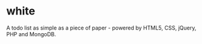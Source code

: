 white
=====

A todo list as simple as a piece of paper - powered by HTML5, CSS, jQuery, PHP and MongoDB.
